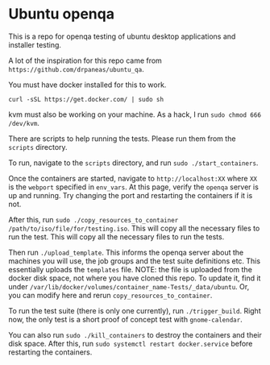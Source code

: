 # Ubuntu openqa

This is a repo for openqa testing of ubuntu desktop applications and installer testing.

A lot of the inspiration for this repo came from `https://github.com/drpaneas/ubuntu_qa`.

You must have docker installed for this to work.
```
curl -sSL https://get.docker.com/ | sudo sh
```

kvm must also be working on your machine. As a hack, I run `sudo chmod 666 /dev/kvm`.

There are scripts to help running the tests. Please run them from the `scripts` directory.

To run, navigate to the `scripts` directory, and run `sudo ./start_containers`.

Once the containers are started, navigate to `http://localhost:XX` where `XX` is the `webport` specified in `env_vars`.
At this page, verify the `openqa` server is up and running. Try changing the port and restarting the containers if it is not.

After this, run `sudo ./copy_resources_to_container /path/to/iso/file/for/testing.iso`. This will copy all the necessary files to run the test. This will copy all the necessary files to run the tests.

Then run `./upload_template`. This informs the openqa server about the machines you will use, the job groups and the test suite definitions etc. This essentially uploads the `templates` file. NOTE: the file is uploaded from the docker disk space, not where you have cloned this repo.
To update it, find it under `/var/lib/docker/volumes/container_name-Tests/_data/ubuntu`. Or, you can modify here and rerun `copy_resources_to_container`.

To run the test suite (there is only one currently), run `./trigger_build`. Right now, the only test is a short proof of concept test with `gnome-calendar`.

You can also run `sudo ./kill_containers` to destroy the containers and their disk space. After this, run `sudo systemctl restart docker.service` before restarting the containers.